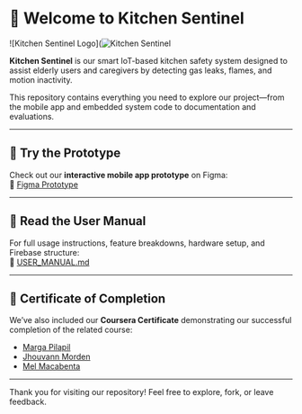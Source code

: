 # 👋 Welcome to Kitchen Sentinel

![Kitchen Sentinel Logo](![Kitchen Sentinel](https://github.com/user-attachments/assets/46070eb3-0179-4b69-a4ac-6a2be73557aa)

**Kitchen Sentinel** is our smart IoT-based kitchen safety system designed to assist elderly users and caregivers by detecting gas leaks, flames, and motion inactivity.

This repository contains everything you need to explore our project—from the mobile app and embedded system code to documentation and evaluations.

---

## 📱 Try the Prototype

Check out our **interactive mobile app prototype** on Figma:  
🔗 [Figma Prototype](https://www.figma.com/file/your-figma-link)

---

## 📖 Read the User Manual

For full usage instructions, feature breakdowns, hardware setup, and Firebase structure:  
📘 [USER_MANUAL.md](./USER_MANUAL.md)

---

## 📜 Certificate of Completion
We’ve also included our **Coursera Certificate** demonstrating our successful completion of the related course:  

- [Marga Pilapil](./AAA_Part%203/Team%20MPM_Certificates/margapilapil.pdf)
- [Jhouvann Morden](./AAA_Part%203/Team%20MPM_Certificates/jhouvannmorden.pdf)
- [Mel Macabenta](./AAA_Part%203/Team%20MPM_Certificates/melmacabenta.pdf)

---

Thank you for visiting our repository! Feel free to explore, fork, or leave feedback.
